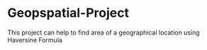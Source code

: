 # Geopspatial-Project
This project can help to find area of a geographical location using Haversine Formula
